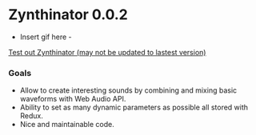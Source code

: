 # Zynthinator 0.0.2

- Insert gif here -

[Test out Zynthinator (may not be updated to lastest version)](http://fredrikhjarner.se "Test out Zynthinator")

### Goals

- Allow to create interesting sounds by combining and mixing basic waveforms with Web Audio API.
- Ability to set as many dynamic parameters as possible all stored with Redux.
- Nice and maintainable code.
